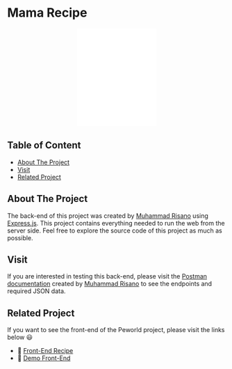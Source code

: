 # Mama Recipe

<p align="center">
  <img src="https://github.com/nizuma666/recipe-next-js/blob/master/public/assets/logo.png" alt="Logo" />
</p>

## Table of Content

- [About The Project](#about-the-project)
- [Visit](#visit)
- [Related Project](#related-project)

## About The Project
The back-end of this project was created by [Muhammad Risano](https://github.com/muhammadrisano) using [Express.js](https://expressjs.com/). This project contains everything needed to run the web from the server side. Feel free to explore the source code of this project as much as possible.

## Visit
If you are interested in testing this back-end, please visit the [Postman documentation](https://documenter.getpostman.com/view/7675329/2sA3QqerrC#0e5dea50-1ec3-4ffe-b096-b1d0ab42d5c1) created by [Muhammad Risano](https://github.com/muhammadrisano) to see the endpoints and required JSON data.

## Related Project
If you want to see the front-end of the Peworld project, please visit the links below 😃
- :rocket: [Front-End Recipe](https://github.com/nizuma666/recipe-next-js)
- :rocket: [Demo Front-End](https://recipe-alpha-vert.vercel.app/)
